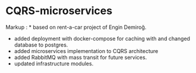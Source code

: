 # CQRS-microservices
Markup : * based on rent-a-car project of Engin Demiroğ. 
 * added deployment with docker-compose for caching with and changed database to postgres. 
 * added microservices implementation to CQRS architecture 
 * added RabbitMQ with mass transit for future services. 
 * updated infrastructure modules.
 
 
 
